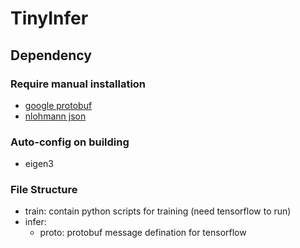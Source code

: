 # TinyInfer

## Dependency
### Require manual installation
- [google protobuf](https://github.com/protocolbuffers/protobuf)
- [nlohmann json](https://github.com/nlohmann/json)


### Auto-config on building
- eigen3


### File Structure
- train: contain python scripts for training (need tensorflow to run)
- infer:
	+ proto: protobuf message defination for tensorflow